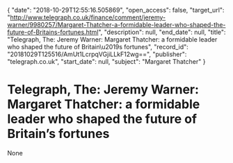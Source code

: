 {
  "date": "2018-10-29T12:55:16.505869", 
  "open_access": false, 
  "target_url": "http://www.telegraph.co.uk/finance/comment/jeremy-warner/9980257/Margaret-Thatcher-a-formidable-leader-who-shaped-the-future-of-Britains-fortunes.html", 
  "description": null, 
  "end_date": null, 
  "title": "Telegraph, The: Jeremy Warner: Margaret Thatcher: a formidable leader who shaped the future of Britain\u2019s fortunes", 
  "record_id": "20181029T125516/AmUt1LcrpqVGjiLLkF12wg==", 
  "publisher": "telegraph.co.uk", 
  "start_date": null, 
  "subject": "Margaret Thatcher"
}

# Telegraph, The: Jeremy Warner: Margaret Thatcher: a formidable leader who shaped the future of Britain’s fortunes

None